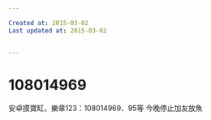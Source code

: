 ```yaml
---

Created at: 2015-03-02
Last updated at: 2015-03-02


---
```


# 108014969


安卓摸寶缸，樂章123：108014969、95等
今晚停止加友放魚

